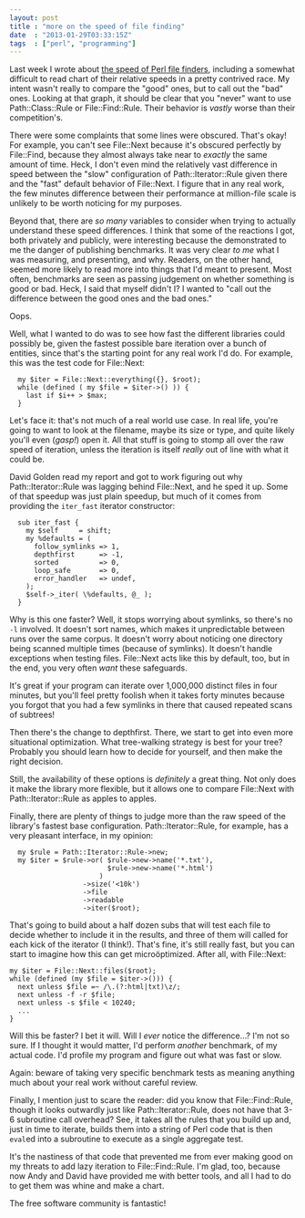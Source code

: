 ```yaml
---
layout: post
title : "more on the speed of file finding"
date  : "2013-01-29T03:33:15Z"
tags  : ["perl", "programming"]
---
```

Last week I wrote about [the speed of Perl file
finders](http://rjbs.manxome.org/rubric/entry/1981), including a somewhat
difficult to read chart of their relative speeds in a pretty contrived race.
My intent wasn't really to compare the "good" ones, but to call out the "bad"
ones.  Looking at that graph, it should be clear that you "never" want to use
Path::Class::Rule or File::Find::Rule.  Their behavior is *vastly* worse than
their competition's.

There were some complaints that some lines were obscured.  That's okay!  For
example, you can't see File::Next because it's obscured perfectly by
File::Find, because they almost always take near to *exactly* the same amount
of time.  Heck, I don't even mind the relatively vast difference in speed
between the "slow" configuration of Path::Iterator::Rule given there and the
"fast" default behavior of File::Next.  I figure that in any real work, the few
minutes difference between their performance at million-file scale is unlikely
to be worth noticing for my purposes.

Beyond that, there are *so many* variables to consider when trying to actually
understand these speed differences.  I think that some of the reactions I got,
both privately and publicly, were interesting because the demonstrated to me
the danger of publishing benchmarks.  It was very clear *to me* what I was
measuring, and presenting, and why.  Readers, on the other hand, seemed more
likely to read more into things that I'd meant to present.  Most often,
benchmarks are seen as passing judgement on whether something is good or bad.
Heck, I said that myself didn't I?  I wanted to "call out the difference
between the good ones and the bad ones."

Oops.

Well, what I wanted to do was to see how fast the different libraries could
possibly be, given the fastest possible bare iteration over a bunch of
entities, since that's the starting point for any real work I'd do.  For
example, this was the test code for File::Next:

      my $iter = File::Next::everything({}, $root);
      while (defined ( my $file = $iter->() )) {
        last if $i++ > $max;
      }

Let's face it:  that's not much of a real world use case.  In real life, you're
going to want to look at the filename, maybe its size or type, and quite likely
you'll even (*gasp!*) open it.  All that stuff is going to stomp all over the
raw speed of iteration, unless the iteration is itself *really* out of line
with what it could be.

David Golden read my report and got to work figuring out why
Path::Iterator::Rule was lagging behind File::Next, and he sped it up.  Some of
that speedup was just plain speedup, but much of it comes from providing the
`iter_fast` iterator constructor:

      sub iter_fast {
        my $self     = shift;
        my %defaults = (
          follow_symlinks => 1,
          depthfirst      => -1,
          sorted          => 0,
          loop_safe       => 0,
          error_handler   => undef,
        );
        $self->_iter( \%defaults, @_ );
      }

Why is this one faster?  Well, it stops worrying about symlinks, so there's no
`-l` involved.  It doesn't sort names, which makes it unpredictable between
runs over the same corpus.  It doesn't worry about noticing one directory being
scanned multiple times (because of symlinks).  It doesn't handle exceptions
when testing files.  File::Next acts like this by default, too, but in the end,
you very often *want* these safeguards.

It's great if your program can iterate over 1,000,000 distinct files in four
minutes, but you'll feel pretty foolish when it takes forty minutes because you
forgot that you had a few symlinks in there that caused repeated scans of
subtrees!

Then there's the change to depthfirst.  There, we start to get into even more
situational optimization.  What tree-walking strategy is best for your tree?
Probably you should learn how to decide for yourself, and then make the right
decision.

Still, the availability of these options is *definitely* a great thing.  Not
only does it make the library more flexible, but it allows one to compare
File::Next with Path::Iterator::Rule as apples to apples.

Finally, there are plenty of things to judge more than the raw speed of the
library's fastest base configuration.  Path::Iterator::Rule, for example, has
a very pleasant interface, in my opinion:

      my $rule = Path::Iterator::Rule->new;
      my $iter = $rule->or( $rule->new->name('*.txt'),
                            $rule->new->name('*.html')
                          )
                      ->size('<10k')
                      ->file
                      ->readable
                      ->iter($root);

That's going to build about a half dozen subs that will test each file to
decide whether to include it in the results, and three of them will called for
each kick of the iterator (I think!).  That's fine, it's still really fast, but
you can start to imagine how this can get microöptimized.  After all, with
File::Next:

    my $iter = File::Next::files($root);
    while (defined (my $file = $iter->())) {
      next unless $file =~ /\.(?:html|txt)\z/;
      next unless -f -r $file;
      next unless -s $file < 10240;
      ...
    }

Will this be faster?  I bet it will.  Will I *ever* notice the difference…?
I'm not so sure.  If I thought it would matter, I'd perform *another*
benchmark, of my actual code.  I'd profile my program and figure out what was
fast or slow.

Again: beware of taking very specific benchmark tests as meaning anything much
about your real work without careful review.

Finally, I mention just to scare the reader:  did you know that
File::Find::Rule, though it looks outwardly just like Path::Iterator::Rule,
does not have that 3-6 subroutine call overhead?  See, it takes all the rules
that you build up and, just in time to iterate, builds them into a string of
Perl code that is then `eval`ed into a subroutine to execute as a single
aggregate test.

It's the nastiness of that code that prevented me from ever making good on my
threats to add lazy iteration to File::Find::Rule.  I'm glad, too, because now
Andy and David have provided me with better tools, and all I had to do to get
them was whine and make a chart.

The free software community is fantastic!

